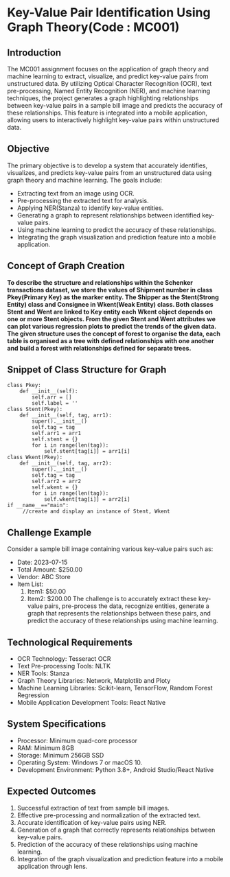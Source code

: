 # Key-Value Pair Identification Using Graph Theory(Code : MC001)

## Introduction
  The MC001 assignment focuses on the application of graph theory and machine learning to extract, visualize, and predict key-value pairs from unstructured data. By utilizing Optical Character Recognition (OCR), text pre-processing, Named Entity Recognition (NER), and 
machine learning techniques, the project generates a graph highlighting relationships between key-value pairs in a sample bill image and predicts the accuracy of these relationships. This feature is integrated into a mobile application, allowing users to interactively 
highlight key-value pairs within unstructured data.

## Objective
  The primary objective is to develop a system that accurately identifies, visualizes, and predicts key-value pairs from an unstructured data using graph theory and machine learning. 
  The goals include:

* Extracting text from an image using OCR.
* Pre-processing the extracted text for analysis.
* Applying NER(Stanza) to identify key-value entities.
* Generating a graph to represent relationships between identified key-value pairs.
* Using machine learning to predict the accuracy of these relationships.
* Integrating the graph visualization and prediction feature into a mobile
application.

## Concept of Graph Creation
**To describe the structure and relationships within the Schenker transactions dataset, we store the values of Shipment number in class Pkey(Primary Key) as the marker entity. The Shipper as the Stent(Strong Entity) class and Consignee in Wkent(Weak Entity) class. Both classes Stent and Went are linked to Key entity each Wkent object depends on one or more Stent objects. From the given Stent and Went attributes we can plot various regression plots to predict the trends of the given data. 
The given structure uses the concept of forest to organise the data, each table is organised as a tree with defined relationships with one another and build a forest with relationships defined for separate trees.**

## Snippet of Class Structure for Graph 
```
class Pkey:
    def __init__(self):
        self.arr = []
        self.label = ''
class Stent(Pkey):
    def __init__(self, tag, arr1):
        super().__init__()
        self.tag = tag
        self.arr1 = arr1
        self.stent = {}
        for i in range(len(tag)):
            self.stent[tag[i]] = arr1[i]
class Wkent(Pkey):
    def __init__(self, tag, arr2):
        super().__init__()
        self.tag = tag
        self.arr2 = arr2
        self.wkent = {}
        for i in range(len(tag)):
            self.wkent[tag[i]] = arr2[i]
if __name__=="main":
     //create and display an instance of Stent, Wkent
```

## Challenge Example
Consider a sample bill image containing various key-value pairs such as:

* Date: 2023-07-15
* Total Amount: $250.00
* Vendor: ABC Store
* Item List:
   1. Item1: $50.00
   2. Item2: $200.00
The challenge is to accurately extract these key-value pairs, pre-process the data,
recognize entities, generate a graph that represents the relationships between these
pairs, and predict the accuracy of these relationships using machine learning.

## Technological Requirements
* OCR Technology: Tesseract OCR
* Text Pre-processing Tools: NLTK
* NER Tools: Stanza
* Graph Theory Libraries: Network, Matplotlib and Ploty
* Machine Learning Libraries: Scikit-learn, TensorFlow, Random Forest Regression
* Mobile Application Development Tools: React Native

## System Specifications
* Processor: Minimum quad-core processor
* RAM: Minimum 8GB
* Storage: Minimum 256GB SSD
* Operating System: Windows 7 or macOS 10.
* Development Environment: Python 3.8+, Android Studio/React Native

## Expected Outcomes
1. Successful extraction of text from sample bill images.
2. Effective pre-processing and normalization of the extracted text.
3. Accurate identification of key-value pairs using NER.
4. Generation of a graph that correctly represents relationships between key-value
pairs.
5. Prediction of the accuracy of these relationships using machine learning.
6. Integration of the graph visualization and prediction feature into a mobile
application through lens.
